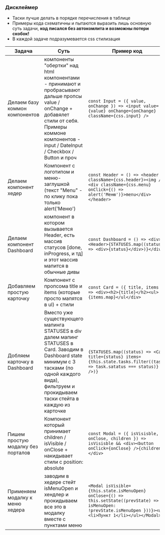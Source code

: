 ### Дисклеймер
- Таски лучше делать в порядке перечисления в таблице
- Примеры кода схематичны и пытаются выразить лишь основную суть задачи, **код писался без автокомлита и возможны потери скобок!**
- В каждой задаче подразумевается css стилизация

| Задача  | Суть  | Пример код |
|------------- |---------------| -------------|
| Делаем базу коммон компонентов      | компоненты "обертки" над html компонентами - принимают и пробрасывают дальше пропсы value / onChange + добавялет стили от себя. Примеры коммоне компонентов - input / DateInput / Checkbox / Button и проч | ```const Input = ({ value, onChange }) => <input value={value} onChange={onChange} className={css.input} />``` |
| Делаем компонент хедер     | Компонент с логотипом и меню-заглушкой (текст "Menu" - по клику пока только alert('Меню')        |```const Header = () => <header className={css.header}><img /><div className={css.menu} onClick={() => alert('Меню')}>menu</div></header>```|
| Делаем компонент Dashboard | компонент в котором вызывается Header,    есть массив статусов [done, inProgress, и тд] и этот массив мапится в обычные дивы     | ```const Dashboard = () => <div><Header>{STATUSES.map((status) => <div>{status}</div>)}</div>``` |
|Добавляем простую карточку| Компонент с пропсома title и items (которые просто мапятся в ul)  + стили |```const Card = ({ title, items }) => <div><h2>{title}</h2><ul>{items.map}</ul</div>```|
|Добляем карточку в Dashboard| Вместо уже существующего мапинга STATUSES в div далем мапинг STATUSES в Card. Заводим в Dashboard state минимум с 3 тасками (по одной каждого вида), фильтруем и прокидываем таски стейта в каждую из карточке | ```{STATUSES.map((status) => <Card title={status} items={this.state.tasks.filter((task) => task.satatus === status)} />)}``` |
|Пишем простую модалку без порталов|Компонент который принимает children / isVisible / onClose + накидывает стили с position: absolute|```const Modal = ({ isVisisble, onClose, children }) => isVisisble && <div><button onClick={onClose} />{children}</div>``` |
|Применяем модалку к меню хедера|заводим в хедере стейт isMenuOpen и хендлер и прокидываем все это в модалку вместе с пунктами меню|```<Modal isVisible={this.state.isMenuOpen} onClose={() => this.setState((prevState) => ({ isMenuOpen: !prevState.isMenuOpen }))}><ul><li>Пункт 1</li></ul></Modal>```
